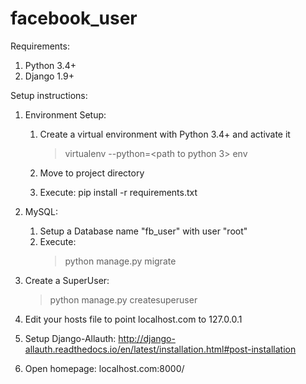 # facebook_user

Requirements:
1. Python 3.4+
2. Django 1.9+

Setup instructions:
1. Environment Setup:
    1. Create a virtual environment with Python 3.4+ and activate it
        >virtualenv --python=<path to python 3> env

    2. Move to project directory
    3. Execute: pip install -r requirements.txt
2. MySQL: 
    1. Setup a Database name "fb_user" with user "root"
    2. Execute:
        >python manage.py migrate

3. Create a SuperUser:
    >python manage.py createsuperuser
4. Edit your hosts file to point localhost.com to 127.0.0.1
5. Setup Django-Allauth: http://django-allauth.readthedocs.io/en/latest/installation.html#post-installation
6. Open homepage: localhost.com:8000/

